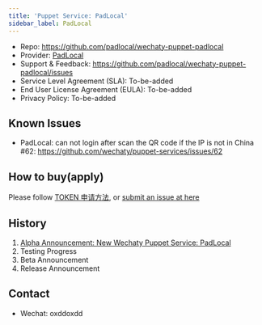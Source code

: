 ```yaml
---
title: 'Puppet Service: PadLocal'
sidebar_label: PadLocal
---
```


- Repo: <https://github.com/padlocal/wechaty-puppet-padlocal>
- Provider: [PadLocal](https://github.com/padlocal)
- Support & Feedback: <https://github.com/padlocal/wechaty-puppet-padlocal/issues>
- Service Level Agreement (SLA): To-be-added
- End User License Agreement (EULA): To-be-added
- Privacy Policy: To-be-added

## Known Issues

- PadLocal: can not login after scan the QR code if the IP is not in China #62: <https://github.com/wechaty/puppet-services/issues/62>

## How to buy(apply)

Please follow [TOKEN 申请方法](https://github.com/padlocal/wechaty-puppet-padlocal/wiki/TOKEN-%E7%94%B3%E8%AF%B7%E6%96%B9%E6%B3%95), or [submit an issue at here](https://github.com/wechaty/puppet-services/issues/new?assignees=padlocal&labels=padlocal&template=padlocal.md&title=PadLocal%3A+)

## History

1. [Alpha Announcement: New Wechaty Puppet Service: PadLocal](https://wechaty.js.org/2020/10/12/puppet-padlocal-intro/)
1. Testing Progress
1. Beta Announcement
1. Release Announcement

## Contact

- Wechat: oxddoxdd
